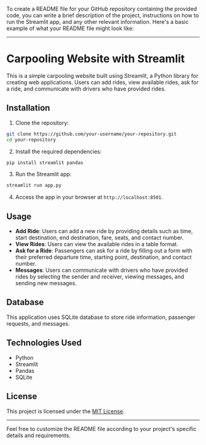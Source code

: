 To create a README file for your GitHub repository containing the provided code, you can write a brief description of the project, instructions on how to run the Streamlit app, and any other relevant information. Here's a basic example of what your README file might look like:

---

# Carpooling Website with Streamlit

This is a simple carpooling website built using Streamlit, a Python library for creating web applications. Users can add rides, view available rides, ask for a ride, and communicate with drivers who have provided rides.

## Installation

1. Clone the repository:

```bash
git clone https://github.com/your-username/your-repository.git
cd your-repository
```

2. Install the required dependencies:

```bash
pip install streamlit pandas
```

3. Run the Streamlit app:

```bash
streamlit run app.py
```

4. Access the app in your browser at `http://localhost:8501`.

## Usage

- **Add Ride**: Users can add a new ride by providing details such as time, start destination, end destination, fare, seats, and contact number.
- **View Rides**: Users can view the available rides in a table format.
- **Ask for a Ride**: Passengers can ask for a ride by filling out a form with their preferred departure time, starting point, destination, and contact number.
- **Messages**: Users can communicate with drivers who have provided rides by selecting the sender and receiver, viewing messages, and sending new messages.

## Database

This application uses SQLite database to store ride information, passenger requests, and messages.

## Technologies Used

- Python
- Streamlit
- Pandas
- SQLite

## License

This project is licensed under the [MIT License](LICENSE).

---

Feel free to customize the README file according to your project's specific details and requirements.
